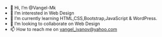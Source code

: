 - 👋 Hi, I’m @Vangel-Mk
- 👀 I’m interested in Web Design
- 🌱 I’m currently learning HTML,CSS,Bootstrap,JavaScript & WordPress.
- 💞️ I’m looking to collaborate on Web Design
- 📫 How to reach me on vangel_ivanov@yahoo.com

<!---
Vangel-Mk/Vangel-Mk is a ✨ special ✨ repository because its `README.md` (this file) appears on your GitHub profile.
You can click the Preview link to take a look at your changes.
--->
